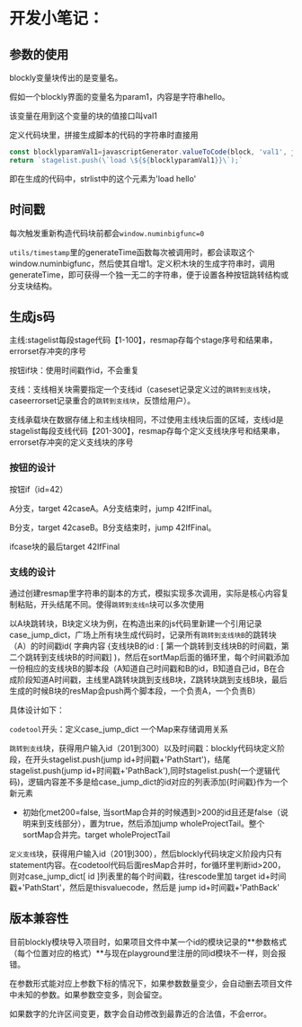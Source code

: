 # 开发小笔记：

## 参数的使用

blockly变量块传出的是变量名。

假如一个blockly界面的变量名为param1，内容是字符串hello。

该变量在用到这个变量的块的值接口叫val1

定义代码块里，拼接生成脚本的代码的字符串时直接用

```javascript
const blocklyparamVal1=javascriptGenerator.valueToCode(block, 'val1', javascriptGenerator.ORDER_ATOMIC);
return `stagelist.push(\`load \${${blocklyparamVal1}}\`);`
```

即在生成的代码中，strlist中的这个元素为'load hello'

## 时间戳

每次触发重新构造代码块前都会`window.numinbigfunc=0`

`utils/timestamp`里的generateTime函数每次被调用时，都会读取这个window.numinbigfunc，然后使其自增1。定义积木块的生成字符串时，调用generateTime，即可获得一个独一无二的字符串，便于设置各种按钮跳转结构或分支块结构。

## 生成js码

主线:stagelist每段stage代码【1-100】，resmap存每个stage序号和结果串，errorset存冲突的序号

按钮if块：使用时间戳作id，不会重复

支线：支线相关块需要指定一个支线id（caseset记录定义过的`跳转到支线`块，caseerrorset记录重合的`跳转到支线块`，反馈给用户）。

支线承载块在数据存储上和主线块相同，不过使用主线块后面的区域，支线id是stagelist每段支线代码【201-300】，resmap存每个定义支线块序号和结果串，errorset存冲突的定义支线块的序号

### 按钮的设计

按钮if（id=42）

A分支，target 42caseA。A分支结束时，jump 42IfFinal。

B分支，target 42caseB。B分支结束时，jump 42IfFinal。

ifcase块的最后target 42IfFinal

### 支线的设计

通过创建resmap里字符串的副本的方式，模拟实现多次调用，实际是核心内容复制粘贴，开头结尾不同。使得`跳转到支线n`块可以多次使用

以A块跳转块，B块定义块为例，在构造出来的js代码里新建一个引用记录case_jump_dict，广场上所有块生成代码时，记录所有`跳转到支线块B`的跳转块（A）的时间戳id( 字典内容 {支线块B的id : [ 第一个跳转到支线块B的时间戳，第二个跳转到支线块B的时间戳] )，然后在sortMap后面的循环里，每个时间戳添加一份相应的支线块B的脚本段（A知道自己时间戳和B的id，B知道自己id，B在合成阶段知道A时间戳，主线里A跳转块跳到支线B块，Z跳转块跳到支线B块，最后生成的时候B块的resMap会push两个脚本段，一个负责A，一个负责B）

具体设计如下：

`codetool`开头：定义case_jump_dict 一个Map来存储调用关系

`跳转到支线`块，获得用户输入id（201到300）以及时间戳：blockly代码块定义阶段，在开头stagelist.push(jump id+时间戳+'PathStart')，结尾stagelist.push(jump id+时间戳+'PathBack'),同时stagelist.push(一个逻辑代码)，逻辑内容差不多是给case_jump_dict的id对应的列表添加{时间戳}作为一个新元素

- 初始化met200=false, 当sortMap合并的时候遇到>200的id且还是false（说明来到支线部分），置为true，然后添加jump wholeProjectTail。整个sortMap合并完。target wholeProjectTail

`定义支线`块，获得用户输入id（201到300），然后blockly代码块定义阶段内只有statement内容。在codetool代码后面resMap合并时，for循环里判断id>200，则对case_jump_dict[ id ]列表里的每个时间戳，往rescode里加 target id+时间戳+'PathStart'，然后是thisvaluecode，然后是 jump id+时间戳+'PathBack'


## 版本兼容性

目前blockly模块导入项目时，如果项目文件中某一个id的模块记录的**参数格式（每个位置对应的格式）**与现在playground里注册的同id模块不一样，则会报错。

在参数形式能对应上参数下标的情况下，如果参数数量变少，会自动删去项目文件中未知的参数。如果参数空变多，则会留空。

如果数字的允许区间变更，数字会自动修改到最靠近的合法值，不会error。